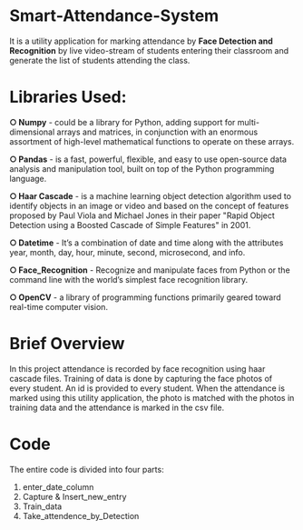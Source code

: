 # Smart-Attendance-System
It is a utility application for marking attendance by **Face Detection and Recognition** by live video-stream of students entering their classroom and generate the list of students attending the class. 

# Libraries Used:
**○ Numpy** - could be a library for Python, adding support for multi-dimensional arrays and matrices, in conjunction with an enormous assortment of high-level mathematical functions to operate on these arrays.

**○ Pandas** - is a fast, powerful, flexible, and easy to use open-source data analysis and manipulation tool, built on top of the Python programming language.

**○ Haar Cascade** - is a machine learning object detection algorithm used to identify objects in an image or video and based on the concept of features proposed by Paul Viola and Michael Jones in their paper "Rapid Object Detection using a Boosted Cascade of Simple Features" in 2001.

**○ Datetime** - It’s a combination of date and time along with the attributes year, month, day, hour, minute, second, microsecond, and info.

**○ Face_Recognition** - Recognize and manipulate faces from Python or the command line with the world’s simplest face recognition library.

**○ OpenCV**  - a library of programming functions primarily geared toward real-time computer vision.

# Brief Overview

In this project attendance is recorded by face recognition using haar cascade files. Training of data is done by capturing the face photos of every student. An id is provided to every student. When the attendance is marked using this utility application, the photo is matched with the photos in training data and the attendance is marked  in the csv file.

# Code

The entire code is divided into four parts:
1. enter_date_column
2. Capture & Insert_new_entry
3. Train_data
4. Take_attendence_by_Detection




